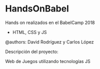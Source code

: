 # HandsOnBabel
Hands on realizados en el BabelCamp 2018

* HTML, CSS y JS

@authors: David Rodríguez y Carlos López

Descripción del proyecto:

Web de Juegos utilizando tecnologías JS
